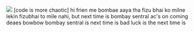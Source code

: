 <img src="https://c.tenor.com/VdWV_BOhtxkAAAAM/bombay-tiktok.gif">
[code is more chaotic]
hi frien me bombae aaya tha fizu bhai ko milne lekin fizubhai to mile nahi, but next time is bombay sentral ac's on coming deaes bowbow bombay sentral is next time is bad luck is the next time is
